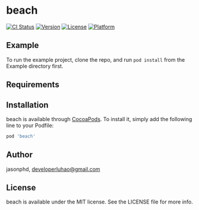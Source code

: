 # beach

[![CI Status](https://img.shields.io/travis/jasonphd/beach.svg?style=flat)](https://travis-ci.org/jasonphd/beach)
[![Version](https://img.shields.io/cocoapods/v/beach.svg?style=flat)](https://cocoapods.org/pods/beach)
[![License](https://img.shields.io/cocoapods/l/beach.svg?style=flat)](https://cocoapods.org/pods/beach)
[![Platform](https://img.shields.io/cocoapods/p/beach.svg?style=flat)](https://cocoapods.org/pods/beach)

## Example

To run the example project, clone the repo, and run `pod install` from the Example directory first.

## Requirements

## Installation

beach is available through [CocoaPods](https://cocoapods.org). To install
it, simply add the following line to your Podfile:

```ruby
pod 'beach'
```

## Author

jasonphd, developerluhao@gmail.com

## License

beach is available under the MIT license. See the LICENSE file for more info.
